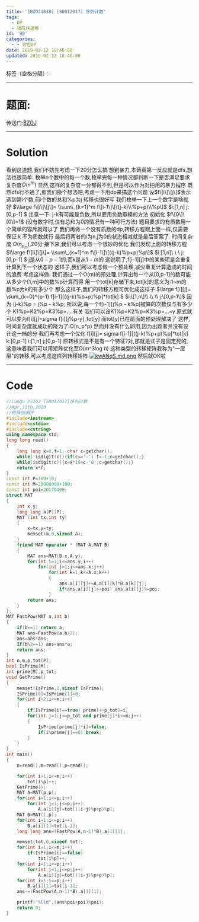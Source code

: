 ```yaml
---
title: '[BZOJ4818] [SDOI2017] 序列计数'
tags:
  - DP
  - 矩阵快速幂
id: '90'
categories:
  - - 背包DP
date: 2019-02-12 18:46:00
updated: 2019-02-12 18:46:00
---
```


标签（空格分隔）：

* * *

# 题面:

传送门:[BZOJ](https://www.lydsy.com/JudgeOnline/problem.php?id=4818)

* * *

# Solution

看到这道题,我们不妨先考虑一下20分怎么搞 想到暴力,本蒟蒻第一反应就是dfs,想法也很简单: 枚举n个数中的每一个数,枚举完每一种情况都判断一下是否满足要求 复杂度$O(n^m)$ 显然,这样的复杂度一分都得不到,但是可以作为对拍用的暴力程序 既然dfs行不通了,那我们换个想法吧,考虑一下用dp来搞这个问题 设$f\[i\]\[j\]$表示选到第i个数,前i个数的总和%p为j 转移也很好写 我们枚举一下上一个数字是啥就好 $\\large f\[i\]\[j\]= \\sum\_{k=1}^m f\[i-1\]\[((j-k)\\%p+p)\\%p\]$ $i:\[1,n\] j:\[0,p-1\] $ 注意一下: j-k有可能是负数,所以要用负数取模的方法 初始化 $f\[0\]\[0\]=1$ (没有数字时,仅有总和为0的情况有一种可行方法) 题目要求的有质数用一个简单的容斥就可以了 我们再做一个没有质数的dp,转移方程跟上面一样,仅需要保证 k 不为质数就行 最后将两者的i为n,j为0的状态相减就是最后答案了. 时间复杂度 $O(n_p_m)$,20分 接下来,我们可以考虑一个很妙的优化 我们发现上面的转移方程 $\\large f\[i\]\[j\]= \\sum\_{k=1}^m f\[i-1\]\[((j-k)%p+p)%p\]$ $i:\[1,n\]\\ \\ \\ j:\[0,p-1\] $ j是从$0-p-1$的,而k是从$1-m$的 这说明了,f\[i-1\]\[j\]中的某些项是会重复计算到下一个状态的 这样子,我们可以考虑做一个预处理,减少重复计算造成的时间的浪费 考虑这样做: 我们通过一个O(m)的预处理,计算出每一个从\[0,p-1\]的数可能从多少个\[1,m\]中的数%p计算而得 用一个tot\[k\]存储下来,tot\[k\]的意义为:1~m的数%p为k的有多少个 那么这样子,我们的转移方程可优化成这样子 $\\large f\[i\]\[j\]= \\sum\_{k=0}^{p-1} f\[i-1\]\[((j-k)%p+p)%p\]\*tot\[k\] $ $i:\[1,n\]\\ \\ \\ j:\[0,p-1\]$ 因为 (j-k)%p = j%p - k%p; 所以说,每一个f\[i-1\]\[j%p - k%p\]被算的次数仅与有多少个 K1%p=K2%p=K3%p=....有关 我们可以设K1%p=K2%p=K3%p=...=y 原式就可以变为f\[i\]\[j\]=sigma f\[i\]\[j%p-y\]_tot\[y\] 而tot\[y\]已在前面的预处理解决了 这样,时间复杂度就成功的降为了:O(n_p\*p) 然而并没有什么卵用,因为出题者并没有设计这一档的分 我们再考虑一个优化 f\[i\]\[j\]= sigma f\[i-1\]\[((j-k)%p+p)%p\]\*tot\[k\] k:\[0,p-1\] i:\[1,n\] j:\[0,p-1\] 原转移式是不是有一个特征?对,那就是式子是固定死的,这意味着我们可以用矩阵优化至O(m^3log n) 这种类型的转移矩阵我称为"一层层"的转移,可以考虑这样列转移矩阵 [![kwANqS.md.png](https://s2.ax1x.com/2019/02/12/kwANqS.md.png)](https://imgchr.com/i/kwANqS) 然后就OK啦

* * *

# Code

```cpp
//Luogu P3702 [SDOI2017]序列计数
//Apr,11th,2018
//矩阵加速DP
#include<iostream>
#include<cstdio>
#include<cstring>
using namespace std;
long long read()
{
    long long x=0,f=1; char c=getchar();
    while(!isdigit(c)){if(c=='-') f=-1;c=getchar();}
    while(isdigit(c)){x=x*10+c-'0';c=getchar();}
    return x*f;
}
const int P=100+10;
const int M=20000000+100;
const int poi=20170408;
struct MAT
{
    int x,y;
    long long a[P][P];
    MAT (int tx,int ty)
    {
        x=tx,y=ty;
        memset(a,0,sizeof a);
    }
    friend MAT operator * (MAT A,MAT B)
    {
        MAT ans=MAT(B.x,A.y);
        for(int i=1;i<=ans.y;i++)
            for(int j=1;j<=ans.x;j++)
                for(int k=1;k<=A.x;k++)
                {
                    ans.a[i][j]+=A.a[i][k]*B.a[k][j];
                    if(ans.a[i][j]>=poi) ans.a[i][j]%=poi;
                }
        return ans;
    }
};
MAT FastPow(MAT a,int b)
{
    if(b==1) return a;
    MAT ans=FastPow(a,b/2);
    ans=ans*ans;
    if(b%2==1) ans=ans*a;
    return ans;
}
int n,m,p,tot[P];
bool IsPrime[M];
int prime[M],p_tot;
void GetPrime()
{
    memset(IsPrime,1,sizeof IsPrime);
    IsPrime[0]=IsPrime[1]=0;
    for(int i=2;i<=m;i++)
    {
        if(IsPrime[i]==true) prime[++p_tot]=i;
        for(int j=1;j<=p_tot and prime[j]*i<=m;j++)
        {
            IsPrime[prime[j]*i]=false;
            if(i%prime[j]==0) break;
        }
    }
}
int main()
{
    n=read(),m=read(),p=read();

    for(int i=1;i<=m;i++)
        tot[i%p]++;
    GetPrime();
    MAT A=MAT(p,p);
    for(int i=1;i<=p;i++)
        for(int j=1;j<=p;j++)
            A.a[i][j]=tot[((i-j)%p+p)%p];
    MAT B=MAT(1,p);
    for(int i=1;i<=p;i++)
        B.a[i][1]=tot[i-1];
    long long ans=(FastPow(A,n-1)*B).a[1][1];

    memset(tot,0,sizeof tot);
    for(int i=1;i<=m;i++)
        if(IsPrime[i]==false)
            tot[i%p]++;
    for(int i=1;i<=p;i++)
        for(int j=1;j<=p;j++)
            A.a[i][j]=tot[((i-j)%p+p)%p];
    for(int i=1;i<=p;i++)
        B.a[i][1]=tot[i-1];
    ans-=(FastPow(A,n-1)*B).a[1][1];

    printf("%lld",(ans%poi+poi)%poi);
    return 0;
}
```